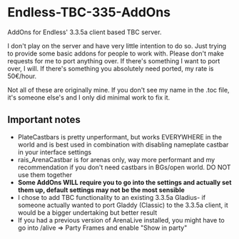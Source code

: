 # Endless-TBC-335-AddOns
AddOns for Endless' 3.3.5a client based TBC server.

I don't play on the server and have very little intention to do so. Just trying to provide some basic addons for people to work with.
Please don't make requests for me to port anything over. If there's something I want to port over, I will.
If there's something you absolutely need ported, my rate is 50€/hour.

Not all of these are originally mine. If you don't see my name in the .toc file, it's someone else's and I only did minimal work to fix it.

## Important notes
- PlateCastbars is pretty unperformant, but works EVERYWHERE in the world and is best used in combination with disabling nameplate castbar in your interface settings
- rais_ArenaCastbar is for arenas only, way more performant and my recommendation if you don't need castbars in BGs/open world. DO NOT use them together
- **Some AddOns WILL require you to go into the settings and actually set them up, default settings may not be the most sensible**
- I chose to add TBC functionality to an existing 3.3.5a Gladius- if someone actually wanted to port Gladdy (Classic) to the 3.3.5a client, it would be a bigger undertaking but better result
- If you had a previous version of ArenaLive installed, you might have to go into /alive => Party Frames and enable "Show in party"

